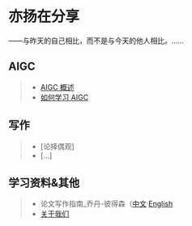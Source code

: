 # 亦扬在分享
——与昨天的自己相比，而不是与今天的他人相比。……
## AIGC
> - [AIGC 概述](docs/文章1.md)
> - [如何学习 AIGC](docs/文章2.md)
## 写作
> - [论择偶观]
> - […]
## 学习资料&其他
> - 论文写作指南_乔丹-彼得森（[中文](docs/guide.md)·[English](docs/guide.md)
> - [关于我们](docs/about.md)


